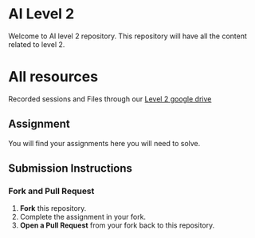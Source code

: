 # AI Level 2

Welcome to AI level 2 repository. This repository will have all the content related to level 2.

# All resources 
Recorded sessions and Files through our [Level 2 google drive](https://drive.google.com/drive/folders/14J0GrMG5s63WWF7rxjBR-8UKMomMTSIT?usp=sharing)
## Assignment 
You will find your assignments here you will need to solve.

## Submission Instructions

### Fork and Pull Request
1. **Fork** this repository.
2. Complete the assignment in your fork.
3. **Open a Pull Request** from your fork back to this repository.
